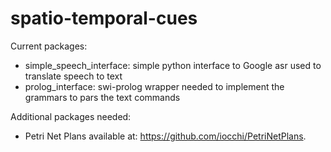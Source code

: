 # spatio-temporal-cues

Current packages:
- simple_speech_interface: simple python interface to Google asr used to translate speech to text
- prolog_interface: swi-prolog wrapper needed to implement the grammars to pars the text commands

Additional packages needed:
- Petri Net Plans available at: https://github.com/iocchi/PetriNetPlans. 
